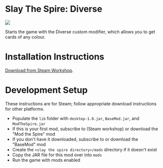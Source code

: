 # Slay The Spire: Diverse

![](media/screenshot.png)

Starts the game with the Diverse custom modifier, which allows you to get cards of any colour.

# Installation Instructions

[Download from Steam Workshop](https://steamcommunity.com/sharedfiles/filedetails/?id=2986743516).

# Development Setup

These instructions are for Steam; follow appropriate download instructions for other platforms.

- Populate the `lib` folder with `desktop-1.0.jar`, `BaseMod.jar`, and `ModTheSpire.jar`
- If this is your first mod, subscribe to (Steam workshop) or download the "Mod the Spire" mod
- If you don't have it downloaded, subscribe to or download the "BaseMod" mod
- Create the `<slay the spire directory>/mods` directory if it doesn't exist
- Copy the JAR file for this mod over into `mods`
- Run the game with mods enabled

